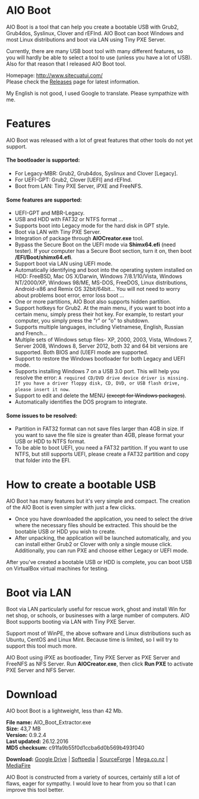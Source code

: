 # AIO Boot
AIO Boot is a tool that can help you create a bootable USB with Grub2, Grub4dos, Syslinux, Clover and rEFInd. AIO Boot can boot Windows and most Linux distributions and boot via LAN using Tiny PXE Server.

Currently, there are many USB boot tool with many different features, so you will hardly be able to select a tool to use (unless you have a lot of USB). Also for that reason that I released AIO Boot tool.

Homepage: http://www.sitecuatui.com/<br />
Please check the [Releases](https://github.com/nguyentumine/AIO-Boot/releases) page for latest information.

My English is not good, I used Google to translate. Please sympathize with me.

# Features
AIO Boot was released with a lot of great features that other tools do not yet support.
#### The bootloader is supported:
- For Legacy-MBR: Grub2, Grub4dos, Syslinux and Clover [Legacy].<br />
- For UEFI-GPT: Grub2, Clover [UEFI] and rEFInd.
- Boot from LAN: Tiny PXE Server, iPXE and FreeNFS.

#### Some features are supported:
- UEFI-GPT and MBR-Legacy.
- USB and HDD with FAT32 or NTFS format ...
- Supports boot into Legacy mode for the hard disk in GPT style.
- Boot via LAN with Tiny PXE Server.
- Integration of package through **AIOCreator.exe** tool.
- Bypass the Secure Boot on the UEFI mode via **Shimx64.efi** (need tester). If your computer has a Secure Boot section, turn it on, then boot **/EFI/Boot/shimx64.efi**.
- Support boot via LAN using UEFI mode.
- Automatically identifying and boot into the operating system installed on HDD: FreeBSD, Mac OS X/Darwin, Windows 7/8.1/10/Vista, Windows NT/2000/XP, Windows 98/ME, MS-DOS, FreeDOS, Linux distributions, Android-x86 and Remix OS 32bit/64bit... You will not need to worry about problems boot error, error loss boot ...
- One or more partitions, AIO Boot also supports hidden partition.
- Support hotkeys for Grub2. At the main menu, if you want to boot into a certain menu, simply press their hot key. For example, to restart your computer, you simply press the "r" or "o" to shutdown.
- Supports multiple languages, including Vietnamese, English, Russian and French...
- Multiple sets of Windows setup files- XP, 2000, 2003, Vista, WIndows 7, Server 2008, Windows 8, Server 2012, both 32 and 64 bit versions are supported. Both BIOS and (U)EFI mode are supported.
- Support to restore the Windows bootloader for both Legacy and UEFI mode.
- Supports installing Windows 7 on a USB 3.0 port. This will help you resolve the error: `A required CD/DVD drive device driver is missing. If you have a driver floppy disk, CD, DVD, or USB flash drive, please insert it now`.
- Support to edit and delete the MENU ~~(except for Windows packages)~~.
- Automatically identifies the DOS program to integrate.

#### Some issues to be resolved:
- Partition in FAT32 format can not save files larger than 4GB in size. If you want to save the file size is greater than 4GB, please format your USB or HDD to NTFS format.
- To be able to boot UEFI, you need a FAT32 partition. If you want to use NTFS, but still supports UEFI, please create a FAT32 partition and copy that folder into the EFI.

# How to create a bootable USB
AIO Boot has many features but it's very simple and compact. The creation of the AIO Boot is even simpler with just a few clicks.
- Once you have downloaded the application, you need to select the drive where the necessary files should be extracted. This should be the bootable USB or HDD you wish to create.
- After unpacking, the application will be launched automatically, and you can install either Grub2 or Clover with only a single mouse click. Additionally, you can run PXE and choose either Legacy or UEFI mode.

After you've created a bootable USB or HDD is complete, you can boot USB on VirtualBox virtual machines for testing.

# Boot via LAN
Boot via LAN particularly useful for rescue work, ghost and install Win for net shop, or schools, or businesses with a large number of computers. AIO Boot supports booting via LAN with Tiny PXE Server.

Support most of WinPE, the above software and Linux distributions such as Ubuntu, CentOS and Linux Mint. Because time is limited, so I will try to support this tool much more.

AIO Boot using iPXE as bootloader, Tiny PXE Server as PXE Server and FreeNFS as NFS Server. Run **AIOCreator.exe**, then click **Run PXE** to activate PXE Server and NFS Server.
# Download
AIO boot Boot is a lightweight, less than 42 Mb.

**File name:** AIO_Boot_Extractor.exe<br />
**Size:** 43,7 MB<br />
**Version:** 0.9.2.4<br />
**Last updated:** 26.12.2016<br />
**MD5 checksum:** c91fa9b55f0d1ccba6d0b569b493f040<br />

**Download:** [Google Drive](http://www.sitecuatui.com/out/aiogd) | [Softpedia](http://www.softpedia.com/get/System/Boot-Manager-Disk/AIO-Boot.shtml) | [SourceForge](https://sourceforge.net/projects/aioboot/) | [Mega.co.nz](http://www.sitecuatui.com/out/aiobootmega) | [MediaFire](http://www.sitecuatui.com/out/aiobootmf)

AIO Boot is constructed from a variety of sources, certainly still a lot of flaws, eager for sympathy. I would love to hear from you so that I can improve this tool better.